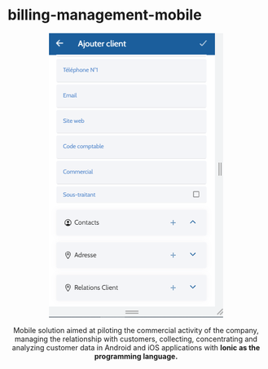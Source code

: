 # billing-management-mobile

<p align="center">
<a href="https://github.com/RababElAmerany94/billing-management-mobile">
<img  alt="Rabab El Amerany Project" title="Rabab Project" src="https://github.com/RababElAmerany94/billing-management-mobile/blob/main/src/assets/images/mobile-bci.PNG" />
</a>
</p>

<p align="center">
Mobile solution aimed at piloting the commercial activity of the company, managing the relationship with customers, collecting, concentrating and analyzing customer data in Android and iOS applications with <b> Ionic as the programming language. </b>
</p>
